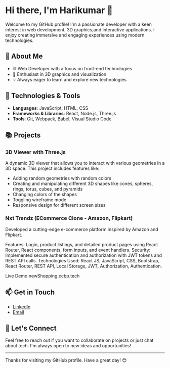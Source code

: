 # Hi there, I'm  Harikumar 👋

Welcome to my GitHub profile! I'm a passionate developer with a keen interest in web development, 3D graphics,and interactive applications. I enjoy creating immersive and engaging experiences using modern technologies.

## 🚀 About Me

- 🌐 Web Developer with a focus on front-end technologies
- 🎨 Enthusiast in 3D graphics and visualization
- 💡 Always eager to learn and explore new technologies

## 🔧 Technologies & Tools

- **Languages**: JavaScript, HTML, CSS
- **Frameworks & Libraries**: React, Node.js, Three.js
- **Tools**: Git, Webpack, Babel, Visual Studio Code

## 📚 Projects

### 3D Viewer with Three.js

A dynamic 3D viewer that allows you to interact with various geometries in a 3D space. This project includes features like:

- Adding random geometries with random colors
- Creating and manipulating different 3D shapes like cones, spheres, rings, torus, cubes, and pyramids
- Changing colors of the shapes
- Toggling wireframe mode
- Responsive design for different screen sizes

### Nxt Trendz (ECommerce Clone - Amazon, Flipkart)

Developed a cutting-edge e-commerce platform inspired by Amazon and Flipkart.

Features: Login, product listings, and detailed product pages using React Router, React components, form inputs, and event handlers.
Security: Implemented secure authentication and authorization with JWT tokens and REST API calls.
Technologies Used: React JS, JavaScript, CSS, Bootstrap, React Router, REST API, Local Storage, JWT, Authorization, Authentication.

Live Demo:newShopping.ccbp.tech

## 📫 Get in Touch

- [LinkedIn](https://www.linkedin.com/in/hari-kumar-senthil)
- [Email](mailto:harisenthil787@gmail.com)




## 💬 Let's Connect

Feel free to reach out if you want to collaborate on projects or just chat about tech. I'm always open to new ideas and opportunities!

---

Thanks for visiting my GitHub profile. Have a great day! 😊
